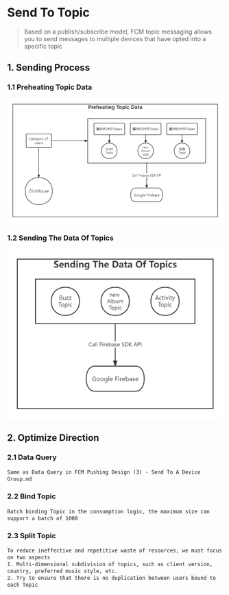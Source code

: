 # Send To Topic
> Based on a publish/subscribe model, FCM topic messaging allows you to send messages to multiple devices that have opted into a specific topic

## 1. Sending Process

### 1.1 Preheating Topic Data

![Fcm Pushing Design (3) - Preheating Topic Data](../../Material/image/Fcm%20Pushing%20Design%20(3)%20-%20Preheating%20Topic%20Data.png)

### 1.2 Sending The Data Of Topics

![Fcm Pushing Design (3) - Sending The Data Of Topics](../../Material/image/Fcm%20Pushing%20Design%20(3)%20-%20Sending%20The%20Data%20Of%20Topics.png)

## 2. Optimize Direction

### 2.1 Data Query

```
Same as Data Query in FCM Pushing Design (3) - Send To A Device Group.md
```

### 2.2 Bind Topic

```
Batch binding Topic in the consumption logic, the maximum size can support a batch of 1000
```

### 2.3 Split Topic

```
To reduce ineffective and repetitive waste of resources, we must focus on two aspects
1. Multi-dimensional subdivision of topics, such as client version, country, preferred music style, etc.
2. Try to ensure that there is no duplication between users bound to each Topic
```
